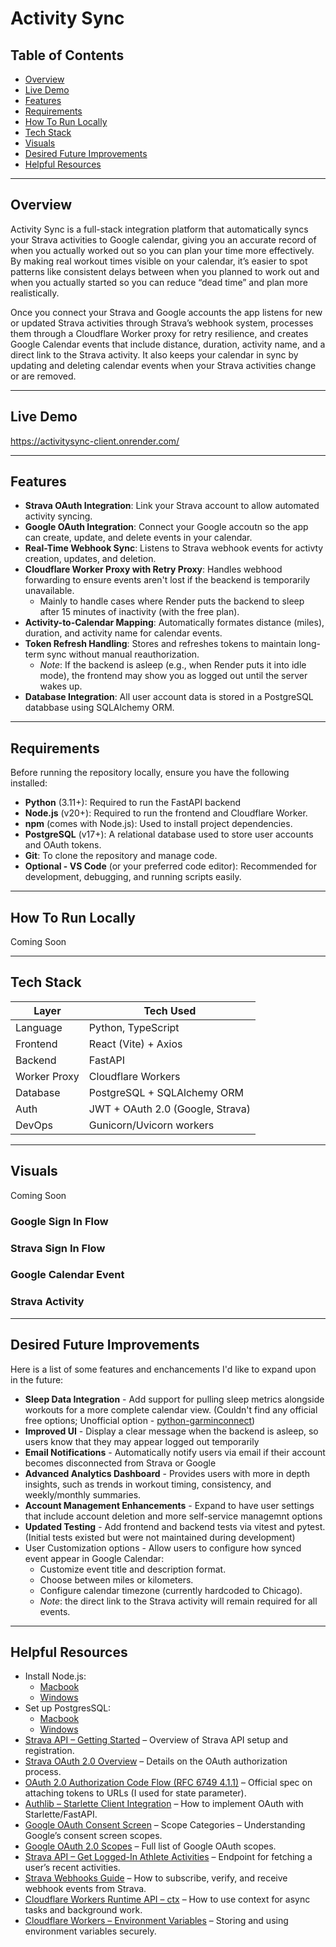 # Activity Sync

## Table of Contents
* [Overview](#overview)
* [Live Demo](#live-demo)
* [Features](#features)
* [Requirements](#requirements)
* [How To Run Locally](#how-to-run-locally)
* [Tech Stack](#tech-stack)
* [Visuals](#visuals)
* [Desired Future Improvements](#desired-future-improvements)
* [Helpful Resources](#helpful-resources)

---

## Overview
Activity Sync is a full-stack integration platform that automatically syncs your Strava activities to Google calendar, giving you an accurate record of when you actually worked out so you can plan your time more effectively. By making real workout times visible on your calendar, it’s easier to spot patterns like consistent delays between when you planned to work out and when you actually started so you can reduce “dead time” and plan more realistically. 

Once you connect your Strava and Google accounts the app listens for new or updated Strava activities through Strava’s webhook system, processes them through a Cloudflare Worker proxy for retry resilience, and creates Google Calendar events that include distance, duration, activity name, and a direct link to the Strava activity. It also keeps your calendar in sync by updating and deleting calendar events when your Strava activities change or are removed.

---

## Live Demo
https://activitysync-client.onrender.com/

---

## Features
* **Strava OAuth Integration**: Link your Strava account to allow automated activity syncing.
* **Google OAuth Integration**: Connect your Google accoutn so the app can create, update, and delete events in your calendar.
* **Real-Time Webhook Sync**: Listens to Strava webhook events for activty creation, updates, and deletion.
* **Cloudflare Worker Proxy with Retry Proxy**: Handles webhood forwarding to ensure events aren't lost if the beackend is temporarily unavailable.
    * Mainly to handle cases where Render puts the backend to sleep after 15 minutes of inactivity (with the free plan).
* **Activity-to-Calendar Mapping**: Automatically formates distance (miles), duration, and activity name for calendar events.
* **Token Refresh Handling**: Stores and refreshes tokens to maintain long-term sync without manual reauthorization.
    * *Note*: If the backend is asleep (e.g., when Render puts it into idle mode), the frontend may show you as logged out until the server wakes up.
* **Database Integration**: All user account data is stored in a PostgreSQL databbase using SQLAlchemy ORM.

---

## Requirements
Before running the repository locally, ensure you have the following installed:
* **Python** (3.11+): Required to run the FastAPI backend
* **Node.js** (v20+): Required to run the frontend and Cloudflare Worker.
* **npm** (comes with Node.js): Used to install project dependencies.
* **PostgreSQL** (v17+): A relational database used to store user accounts and OAuth tokens.
* **Git**: To clone the repository and manage code.
* **Optional - VS Code** (or your preferred code editor): Recommended for development, debugging, and running scripts easily.
---

## How To Run Locally
Coming Soon

---

## Tech Stack
| Layer        | Tech Used                             |
|--------------|---------------------------------------|
| Language     | Python, TypeScript                    |
| Frontend     | React (Vite) + Axios                  |
| Backend      | FastAPI                               |
| Worker Proxy | Cloudflare Workers                    |
| Database     | PostgreSQL + SQLAlchemy ORM           |
| Auth	       | JWT + OAuth 2.0 (Google, Strava)      |
| DevOps       | Gunicorn/Uvicorn workers              |

---

## Visuals
Coming Soon
### Google Sign In Flow
### Strava Sign In Flow
### Google Calendar Event
### Strava Activity

---

## Desired Future Improvements
Here is a list of some features and enchancements I'd like to expand upon in the future:
* **Sleep Data Integration** - Add support for pulling sleep metrics alongside workouts for a more complete calendar view. (Couldn't find any official free options; Unofficial option - [python-garminconnect](https://github.com/cyberjunky/python-garminconnect))
* **Improved UI** - Display a clear message when the backend is asleep, so users know that they may appear logged out temporarily
* **Email Notifications** - Automatically notify users via email if their account becomes disconnected from Strava or Google
* **Advanced Analytics Dashboard** - Provides users with more in depth insights, such as trends in workout timing, consistency, and weekly/monthly summaries.
* **Account Management Enhancements** - Expand to have user settings that include account deletion and more self-service managemnt options
* **Updated Testing** - Add frontend and backend tests via vitest and pytest. (Initial tests existed but were not maintained during development)
* User Customization options - Allow users to configure how synced event appear in Google Calendar:
    * Customize event title and description format.
    * Choose between miles or kilometers.
    * Configure calendar timezone (currently hardcoded to Chicago).
    * *Note*: the direct link to the Strava activity will remain required for all events.

---

## Helpful Resources
* Install Node.js:
    * [Macbook](https://www.youtube.com/watch?v=l53HbzbSwxQ)
    * [Windows](https://www.youtube.com/watch?v=kC56yUZCKu4)
* Set up PostgresSQL:
    * [Macbook](https://www.youtube.com/watch?v=wTqosS71Dc4)
    * [Windows](https://www.youtube.com/watch?v=IYHx0ovvxPs)
* [Strava API – Getting Started](https://developers.strava.com/docs/getting-started/) – Overview of Strava API setup and registration.
* [Strava OAuth 2.0 Overview](https://developers.strava.com/docs/authentication/#oauthoverview) – Details on the OAuth authorization process.
* [OAuth 2.0 Authorization Code Flow (RFC 6749 4.1.1)](https://datatracker.ietf.org/doc/html/rfc6749#section-4.1.1) – Official spec on attaching tokens to URLs (I used for state parameter).
* [Authlib – Starlette Client Integration](https://docs.authlib.org/en/latest/client/starlette.html) – How to implement OAuth with Starlette/FastAPI.
* [Google OAuth Consent Screen](https://developers.google.com/workspace/guides/configure-oauth-consent#scope_categories) – Scope Categories – Understanding Google’s consent screen scopes.
* [Google OAuth 2.0 Scopes](https://developers.google.com/identity/protocols/oauth2/scopes) – Full list of Google OAuth scopes.
* [Strava API – Get Logged-In Athlete Activities](https://developers.strava.com/docs/reference/#api-Activities-getLoggedInAthleteActivities) – Endpoint for fetching a user’s recent activities.
* [Strava Webhooks Guide](https://developers.strava.com/docs/webhooks/) – How to subscribe, verify, and receive webhook events from Strava.
* [Cloudflare Workers Runtime API – ctx](https://developers.cloudflare.com/workers/runtime-apis/context/) – How to use context for async tasks and background work.
* [Cloudflare Workers – Environment Variables](https://developers.cloudflare.com/workers/configuration/environment-variables/) – Storing and using environment variables securely.